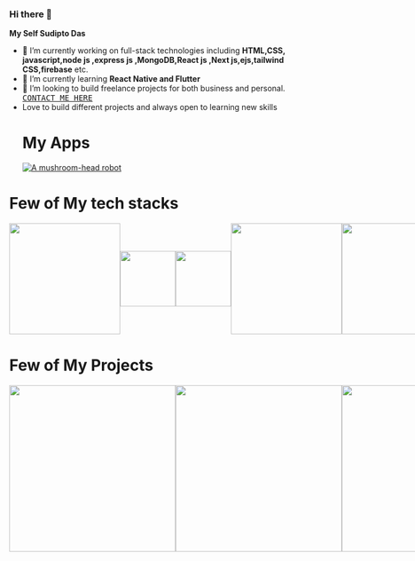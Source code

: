 ### Hi there 👋

**My Self Sudipto Das** 
- 🔭 I’m currently working on  full-stack technologies including **HTML,CSS, javascript,node js ,express js ,MongoDB,React js ,Next js,ejs,tailwind CSS,firebase**  etc.
- 🌱 I’m currently learning **React Native and Flutter**
- 👯 I’m looking to build freelance projects for both business and personal.</br>
  <kbd>[CONTACT ME HERE](https://docs.google.com/forms/d/e/1FAIpQLSfHkvNLtiPiIoiQB-2gyv-sG6WwRxOKusbLs7jjcPZiUCzbLQ/viewform?usp=sf_link)</kbd>
- Love to build different projects and always open to learning new skills
  # My Apps
  [![A mushroom-head robot](https://img.utdstc.com/icon/c8c/d91/c8cd914e915d70dea2eabf58b1c03089fbe19c59729be8aec12170db47dd8f81:200)](https://play.google.com/store/apps/dev?id=6643958101168096955)
# Few of My tech stacks
  <div style="display:flex;align-items:center">
  <img src="https://miro.medium.com/v2/resize:fit:678/1*l2tlJsFNg2tH6QizegKkqA.png" width="200" />
  <img src="https://yt3.googleusercontent.com/GsP5Yvc5jOSop4SJf_75wdOYaEbO-7ZyYhnARodAGRnEMh-OQjGPGzUz2ZtzsHPtqFyHGvmbEtI=s900-c-k-c0x00ffffff-no-rj" width="100" />
<img src="https://gorzelinski.com/static/1db41e3ecd311724a15306b270d99dd9/6e87d/next-js-logo.png" width="100" />
<img src="https://thumbs.dreamstime.com/b/ejs-letter-initial-logo-design-vector-illustration-ejs-letter-initial-logo-design-vector-illustration-letter-initial-logo-design-236624861.jpg" width="200" />
<img src="https://www.drupal.org/files/project-images/screenshot_361.png" width="200" />
..and more 
</div>

# Few of My Projects
<div style="display:flex;align-items:center">
  <img src="https://github.com/Sudip200/Sudip200/assets/98449874/83de105d-6777-4361-bf9f-0370f6aef58e" width="300" />
  <img src="https://github.com/Sudip200/Sudip200/assets/98449874/94c48603-9b0d-4f6b-a2c5-9308ae82c82d" width="300" />
<img src="https://github.com/Sudip200/Sudip200/assets/98449874/63b7127d-740f-4310-b16f-02f641fe120d" width="300" />
..and much more 
</div>

